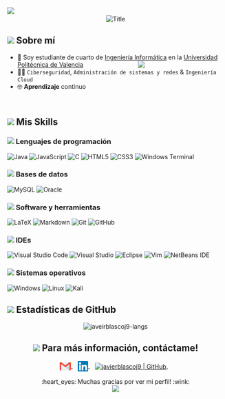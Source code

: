 <img src="https://user-images.githubusercontent.com/73097560/115834477-dbab4500-a447-11eb-908a-139a6edaec5c.gif">

<div align="center">
<img src="https://readme-typing-svg.herokuapp.com?font=Isolata&duration=3500&pause=500&color=14C000&center=true&vCenter=true&multiline=true&random=false&width=550&height=60&lines=Hola!!!+Soy+Javier+Blasco+;Bienvenid%40+a+mi+perfil!" alt="Title"></img>
</div>


## <img src="https://raw.githubusercontent.com/nixin72/nixin72/master/wave.gif" width="50px"></img> Sobre mí

- :school: Soy estudiante de cuarto de [Ingeniería Informática](https://www.upv.es/titulaciones/GII/) en la [Universidad Politécnica de Valencia](http://www.upv.es/index-es.html) <img src="https://media1.tenor.com/m/5ry-200hErMAAAAd/hacker-hacker-man.gif" width="200" align="right"/>
- :technologist: `Ciberseguridad`, `Administración de sistemas y redes` & `Ingeniería Cloud`
- :nerd_face: **Aprendizaje** continuo

&nbsp;&nbsp;&nbsp;&nbsp;&nbsp;

## <img src="https://media2.giphy.com/media/QssGEmpkyEOhBCb7e1/giphy.gif?cid=ecf05e47a0n3gi1bfqntqmob8g9aid1oyj2wr3ds3mg700bl&rid=giphy.gif" width="50px"> Mis Skills

### <picture> <img src = "https://github.com/7oSkaaa/7oSkaaa/blob/main/Images/Programming_Languages.gif?raw=true" width = 30px>  </picture> Lenguajes de programación

  ![Java](https://img.shields.io/badge/java-%23ED8B00.svg?style=for-the-badge&logo=openjdk&logoColor=white) ![JavaScript](https://img.shields.io/badge/javascript-%23323330.svg?style=for-the-badge&logo=javascript&logoColor=%23F7DF1E) ![C](https://img.shields.io/badge/c-%2300599C.svg?style=for-the-badge&logo=c&logoColor=white) ![HTML5](https://img.shields.io/badge/html5-%23E34F26.svg?style=for-the-badge&logo=html5&logoColor=white) ![CSS3](https://img.shields.io/badge/css3-%231572B6.svg?style=for-the-badge&logo=css3&logoColor=white) ![Windows Terminal](https://img.shields.io/badge/Windows%20Terminal-%234D4D4D.svg?style=for-the-badge&logo=windows-terminal&logoColor=white)
  
### <picture> <img src = "https://github.com/7oSkaaa/7oSkaaa/blob/main/Images/CP_PS.gif?raw=true" width = 30px>  </picture> Bases de datos

![MySQL](https://img.shields.io/badge/mysql-%2300f.svg?style=for-the-badge&logo=mysql&logoColor=white) ![Oracle](https://img.shields.io/badge/Oracle-F80000?style=for-the-badge&logo=oracle&logoColor=white)


### <picture> <img src = "https://github.com/7oSkaaa/7oSkaaa/blob/main/Images/Software_Tools.gif?raw=true" width = 30px>  </picture> Software y herramientas
  
  
  ![LaTeX](https://img.shields.io/badge/latex-%23008080.svg?style=for-the-badge&logo=latex&logoColor=white)
  ![Markdown](https://img.shields.io/badge/markdown-%23000000.svg?style=for-the-badge&logo=markdown&logoColor=white) ![Git](https://img.shields.io/badge/git-%23F05033.svg?style=for-the-badge&logo=git&logoColor=white) ![GitHub](https://img.shields.io/badge/github-%23121011.svg?style=for-the-badge&logo=github&logoColor=white)
  
  
  ### <picture> <img src = "https://github.com/7oSkaaa/7oSkaaa/blob/main/Images/IDEs.gif?raw=true" width = 30px>  </picture> IDEs
  
  ![Visual Studio Code](https://img.shields.io/badge/Visual%20Studio%20Code-0078d7.svg?style=for-the-badge&logo=visual-studio-code&logoColor=white) ![Visual Studio](https://img.shields.io/badge/Visual%20Studio-5C2D91.svg?style=for-the-badge&logo=visual-studio&logoColor=white) ![Eclipse](https://img.shields.io/badge/Eclipse-FE7A16.svg?style=for-the-badge&logo=Eclipse&logoColor=white) ![Vim](https://img.shields.io/badge/VIM-%2311AB00.svg?style=for-the-badge&logo=vim&logoColor=white)
  ![NetBeans IDE](https://img.shields.io/badge/NetBeansIDE-1B6AC6.svg?style=for-the-badge&logo=apache-netbeans-ide&logoColor=white) 

 ### <picture> <img src = "https://github.com/7oSkaaa/7oSkaaa/blob/main/Images/OS.gif?raw=true" width = 30px>  </picture> Sistemas operativos

![Windows](https://img.shields.io/badge/Windows-0078D6?style=for-the-badge&logo=windows&logoColor=white) ![Linux](https://img.shields.io/badge/Linux-FCC624?style=for-the-badge&logo=linux&logoColor=black) ![Kali](https://img.shields.io/badge/Kali-268BEE?style=for-the-badge&logo=kalilinux&logoColor=white)

## <img src="https://github.com/7oSkaaa/7oSkaaa/blob/main/Images/Statistics.gif?raw=true" width="50px"> Estadísticas de GitHub
<div align="center">
<img height="150em" src="https://github-readme-stats.vercel.app/api/top-langs/?username=JavierBlascoJ9&layout=compact&show_icon=true&theme=algolia" alt="javeirblascoj9-langs"/>


## <img src='https://raw.githubusercontent.com/ShahriarShafin/ShahriarShafin/main/Assets/handshake.gif' width="80px"> Para más información, contáctame!
<p align="center">
  <a href="mailto:jblascocarmona@gmail.com" >
    <img align="center" alt="javierblascoj9 | Gmail" width="26px" src="https://github.com/SatYu26/SatYu26/blob/master/Assets/Gmail.svg" />
  </a> &nbsp;&nbsp;
  
  <a href="https://www.linkedin.com/in/javier-blasco-carmona-88614b2a7/" target="_blank">
    <img align="center" alt="javierblascoj9 | Linkedin" width="24px" src="https://github.com/SatYu26/SatYu26/blob/master/Assets/Linkedin.svg" />
  </a> &nbsp;&nbsp;
  
  <a href="https://profile-summary-for-github.herokuapp.com/user/JavierBlascoJ9" target="_blank">
    <img align="center" alt="javierblascoj9 | GitHub" width="26px" src="https://upload.wikimedia.org/wikipedia/commons/thumb/a/ae/Github-desktop-logo-symbol.svg/1024px-Github-desktop-logo-symbol.svg.png" />
  </a> &nbsp;&nbsp;
<p> 

<div align="center">
  :heart_eyes: Muchas gracias por ver mi perfil! :wink: <br/>
</div>

<img src="https://user-images.githubusercontent.com/73097560/115834477-dbab4500-a447-11eb-908a-139a6edaec5c.gif">
